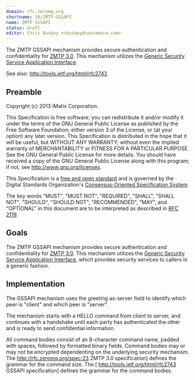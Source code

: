```yaml
---
domain: rfc.zeromq.org
shortname: 38/ZMTP-GSSAPI
name: ZMTP GSSAPI
status: draft
editor: Chris Busbey <cbusbey@connamara.com>
---
```


The ZMTP GSSAPI mechanism provides secure authentication and confidentiality for [ZMTP 3.0](http://rfc.zeromq.org/spec:23). This mechanism utilizes the [Generic Security Service Application Interface](http://tools.ietf.org/html/rfc2743).

See also: http://tools.ietf.org/html/rfc2743

## Preamble

Copyright (c) 2013 iMatix Corporation.

This Specification is free software; you can redistribute it and/or modify it under the terms of the GNU General Public License as published by the Free Software Foundation; either version 3 of the License, or (at your option) any later version. This Specification is distributed in the hope that it will be useful, but WITHOUT ANY WARRANTY; without even the implied warranty of MERCHANTABILITY or FITNESS FOR A PARTICULAR PURPOSE. See the GNU General Public License for more details. You should have received a copy of the GNU General Public License along with this program; if not, see <http://www.gnu.org/licenses>.

This Specification is a [free and open standard](http://www.digistan.org/open-standard:definition) and is governed by the Digital Standards Organization's [Consensus-Oriented Specification System](http://www.digistan.org/spec:1/COSS).

The key words "MUST", "MUST NOT", "REQUIRED", "SHALL", "SHALL NOT", "SHOULD", "SHOULD NOT", "RECOMMENDED", "MAY", and "OPTIONAL" in this document are to be interpreted as described in [RFC 2119](http://tools.ietf.org/html/rfc2119).

## Goals

The ZMTP GSSAPI mechanism provides secure authentication and confidentiality for [ZMTP 3.0](http://rfc.zeromq.org/spec:23). This mechanism utilizes the [Generic Security Service Application Interface](http://tools.ietf.org/html/rfc2743), which provides security services to callers in a generic fashion.

## Implementation

The GSSAPI mechanism uses the greeting as-server field to identify which peer is "client" and which peer is "server".

The mechanism starts with a HELLO command from client to server, and continues with a handshake until each party has authenticated the other and is ready to send confidential information.

All command bodies consist of an 8-character command name, padded with spaces, followed by formatted binary fields. Command bodies may or may not be encrypted dependenting on the underlying security mechanism. The http://rfc.zeromq.org/spec:23 ZMTP 3.0 specification] defines the grammar for the command size. The [ http://tools.ietf.org/html/rfc2743 GSSAPI specification] defines the grammar for the command bodies.
